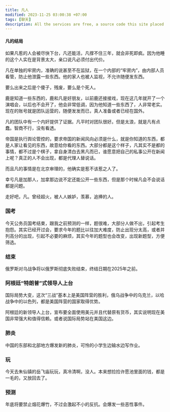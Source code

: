 ```yaml
---
title: 凡人
modified: 2023-11-25 03:00:38 +07:00
tags: [聊天]
description: All the services are free, a source code this site placed on github repository and intergration with netlify service, another service that you can use is github page for hosting your own static site.
---
```


####  凡的结局

如果凡惹的人会被尽快下台，凡还能活，凡撑不住三年，就会非死即疯。因为他睡的这个人实在是背景太大，亲口说凡必须付出代价。

凡在单独的牢房内，准确的说甚至不在监狱，在一个内部的“牢房内”，由内部人员看管，防止他泄露一些东西。他的家人也被人监视，不允许随便发东西。

要么出来之后是个傻子，残废，要么是个死人。

鹿是知道一些东西的，鹿和凡是好朋友，以前鹿还接接戏，现在这几年就开了一个演唱会，以后也不会开了，他会非常低调，因为他知道一些东西了，人非常老实。现在的账号就是团队运营的，随便发发而已，真人准备或者已经在国外。

凡的团队中有一个内奸提供了证据。凡平时对团队很好。但是太浪，就是凡有点蠢。智商不行，没有看透。

帝国是执行舆论管控的，要求帝国的新闻风向必须是什么，就是你知道的东西，都是人家让看见的东西，故意给你看的东西。大部分都是这个样子，凡其实不是都的事情，都不过是个棋子，拿自身清白去黑凡而已，谁愿意把自己的私事公开在新闻上呢？真正的人不会出现，都是代理人替说话。

而且凡的事情是在北京审理的，他确实是惹不该惹之人了。

幸亏凡是加那人，加拿那边说不定还能公开一些东西，但是那个时候凡会不会说话都是问题。

走好吧，凡。曾经超火，被人人嫉妒，羡慕，追捧的人。

### 国考

今天公务员国考结束，跟我之前预测的一样，题很难，大部分人做不出，引起考生抱怨。其实已经开过会，要求今年的题比以往加大难度，防止出现分太高，或者并列高分的出现，引起不必要的麻烦，其实今年的题型也会改变，出现新题型，方便筛选。

### 结束

俄罗斯对乌战争将以俄罗斯彻底失败结束，终结日期在2025年之前。

### 阿根廷“特朗普”式领导人上台

国际局势大变，这次“三战”基本上是美国阵营的胜利，俄乌战争中的乌克兰，以哈战争中的以色列，都是美国阵营的国家取得优势。

阿根廷的新领导人上台，宣布要全面使用美元并且代替原有货币，其实说明现在美国非常强大和值得信赖。或者说国际局势站在美国这边。

### 肺炎

中国的东部和北部地方爆发新的肺炎，可怜的小学生边输水边写作业。

### 玩

今天去朱仙镇的岳飞庙玩玩，真冷清啊，没人。本来想捡捡许愿池里面的钱，都是一毛的，又放回去了。

### 预测

年底将要禁止烟花爆竹，不过会激起不小的反抗。会爆发一些恶性事件。



















